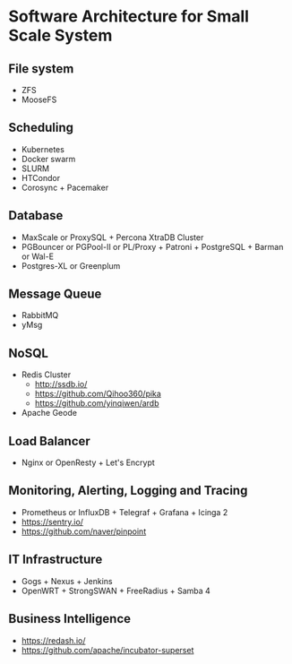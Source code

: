 # Software Architecture for Small Scale System

## File system

* ZFS
* MooseFS

## Scheduling

* Kubernetes
* Docker swarm
* SLURM
* HTCondor
* Corosync + Pacemaker

## Database

* MaxScale or ProxySQL + Percona XtraDB Cluster
* PGBouncer or PGPool-II or PL/Proxy + Patroni + PostgreSQL + Barman or Wal-E
* Postgres-XL or Greenplum

## Message Queue

* RabbitMQ
* yMsg

## NoSQL

* Redis Cluster
    * http://ssdb.io/
    * https://github.com/Qihoo360/pika
    * https://github.com/yinqiwen/ardb
* Apache Geode

## Load Balancer

* Nginx or OpenResty + Let's Encrypt

## Monitoring, Alerting, Logging and Tracing

* Prometheus or InfluxDB + Telegraf + Grafana + Icinga 2
* https://sentry.io/
* https://github.com/naver/pinpoint

## IT Infrastructure

* Gogs + Nexus + Jenkins
* OpenWRT + StrongSWAN + FreeRadius + Samba 4

## Business Intelligence

* https://redash.io/
* https://github.com/apache/incubator-superset

